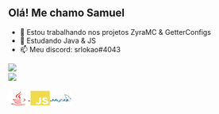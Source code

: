 ## Olá! Me chamo Samuel

- 🔭 Estou trabalhando nos projetos ZyraMC & GetterConfigs
- 🌱 Estudando Java & JS
- 📫 Meu discord: srlokao#4043

<div align="left">
  <a href="https://github.com/srlokao">
  <img height="170em" src="https://github-readme-stats.vercel.app/api?username=srlokao&show_icons=true&theme=radical&include_all_commits=true&count_private=true"/>
</div>
<div align="left">
  <a href="https://github.com/srlokao">
  <img height="100em" src="https://github-readme-stats.vercel.app/api/top-langs/?username=srlokao&layout=compact&langs_count=7&theme=radical"/>
</div>  
<div style="display: inline_block"><br>
  <img align="center" alt="lokao-Java" height="30" width="40" src="https://github.com/devicons/devicon/blob/master/icons/java/java-plain.svg">
  <img align="center" alt="lokao-JS" height="30" width="40" src="https://github.com/devicons/devicon/blob/master/icons/javascript/javascript-plain.svg">
  <img align="center" alt="lokao-mysql" height="30" width="40" src="https://github.com/devicons/devicon/blob/master/icons/mysql/mysql-plain-wordmark.svg">
</div>
